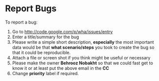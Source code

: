 # Report Bugs #

To report a bug:
  1. Go to http://code.google.com/p/wha/issues/entry
  1. Enter a title/summary for the bug
  1. Please write a simple short description, **especially** the most important data would be that **what scenario/steps** you took to create the bug so that it could be reproducible.
  1. Attach a file or screen shot if you think might be useful or necessary
  1. Please make the owner **Behrooz Nobakht** so that we could fast get to know it or at least put the above email in the **CC**
  1. Change **priority** label if required.